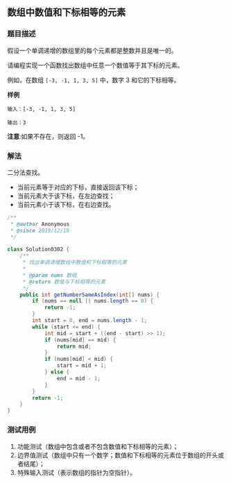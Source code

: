## 数组中数值和下标相等的元素

### 题目描述
假设一个单调递增的数组里的每个元素都是整数并且是唯一的。

请编程实现一个函数找出数组中任意一个数值等于其下标的元素。

例如，在数组 `[-3, -1, 1, 3, 5]` 中，数字 3 和它的下标相等。

**样例**
```
输入：[-3, -1, 1, 3, 5]

输出：3
```

**注意**:如果不存在，则返回 -1。

### 解法
二分法查找。
- 当前元素等于对应的下标，直接返回该下标；
- 当前元素大于该下标，在左边查找；
- 当前元素小于该下标，在右边查找。


```java
/**
 * @author Anonymous
 * @since 2019/12/10
 */

class Solution0302 {
    /**
     * 找出单调递增数组中数值和下标相等的元素
     *
     * @param nums 数组
     * @return 数值与下标相等的元素
     */
    public int getNumberSameAsIndex(int[] nums) {
        if (nums == null || nums.length == 0) {
            return -1;
        }
        int start = 0, end = nums.length - 1;
        while (start <= end) {
            int mid = start + ((end - start) >> 1);
            if (nums[mid] == mid) {
                return mid;
            }
            if (nums[mid] < mid) {
                start = mid + 1;
            } else {
                end = mid - 1;
            }
        }
        return -1;
    }
}
```

### 测试用例
1. 功能测试（数组中包含或者不包含数值和下标相等的元素）；
2. 边界值测试（数组中只有一个数字；数值和下标相等的元素位于数组的开头或者结尾）；
3. 特殊输入测试（表示数组的指针为空指针）。